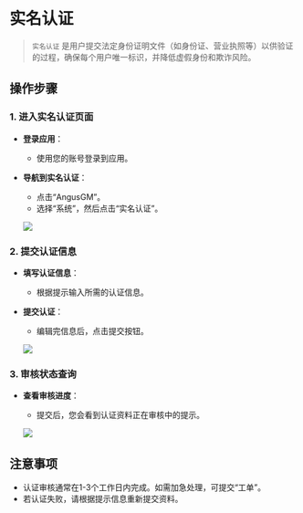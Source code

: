 # 实名认证

> `实名认证` 是用户提交法定身份证明文件（如身份证、营业执照等）以供验证的过程，确保每个用户唯一标识，并降低虚假身份和欺诈风险。

## 操作步骤

### 1. 进入实名认证页面

- **登录应用**：
    - 使用您的账号登录到应用。

- **导航到实名认证**：
    - 点击“AngusGM”。
    - 选择“系统”，然后点击“实名认证”。

  ![](https://bj-c1-prod-files.xcan.cloud/storage/pubapi/v1/file/realname-auth.png?fid=207887590483820776&fpt=6lb3cCuUQBbGkhlPv0rBa5MzTvpQ8mZXDm3xZp78)

### 2. 提交认证信息

- **填写认证信息**：
    - 根据提示输入所需的认证信息。

- **提交认证**：
    - 编辑完信息后，点击提交按钮。

  ![](https://bj-c1-prod-files.xcan.cloud/storage/pubapi/v1/file/realname-authinfo.png?fid=207887590483820780&fpt=lEDUb1HgUNUU3i9v7PhJ5FQP7fndnjmZjeCV7GjB)

### 3. 审核状态查询

- **查看审核进度**：
    - 提交后，您会看到认证资料正在审核中的提示。

  ![](https://bj-c1-prod-files.xcan.cloud/storage/pubapi/v1/file/realname-authpending.png?fid=207887590483820782&fpt=qRNIhsWUQKMXlbyaxl8rUvzkKysS2gm6AFbpA5bx)

## 注意事项

- 认证审核通常在1-3个工作日内完成。如需加急处理，可提交“工单”。
- 若认证失败，请根据提示信息重新提交资料。